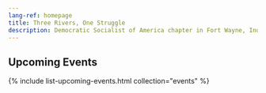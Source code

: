 ```yaml
---
lang-ref: homepage
title: Three Rivers, One Struggle
description: Democratic Socialist of America chapter in Fort Wayne, Indiana and surrounding areas.
---
```


## Upcoming Events

{% include list-upcoming-events.html collection="events" %}
